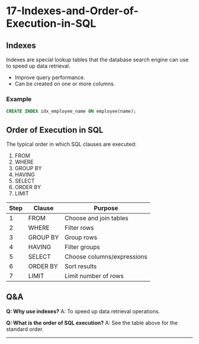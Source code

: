 # 17-Indexes-and-Order-of-Execution-in-SQL

## Indexes
Indexes are special lookup tables that the database search engine can use to speed up data retrieval.
- Improve query performance.
- Can be created on one or more columns.

### Example
```sql
CREATE INDEX idx_employee_name ON employee(name);
```

## Order of Execution in SQL
The typical order in which SQL clauses are executed:
1. FROM
2. WHERE
3. GROUP BY
4. HAVING
5. SELECT
6. ORDER BY
7. LIMIT

| Step | Clause     | Purpose                        |
|------|------------|--------------------------------|
| 1    | FROM       | Choose and join tables         |
| 2    | WHERE      | Filter rows                    |
| 3    | GROUP BY   | Group rows                     |
| 4    | HAVING     | Filter groups                  |
| 5    | SELECT     | Choose columns/expressions     |
| 6    | ORDER BY   | Sort results                   |
| 7    | LIMIT      | Limit number of rows           |

## Q&A
**Q: Why use indexes?**
A: To speed up data retrieval operations.

**Q: What is the order of SQL execution?**
A: See the table above for the standard order.

---

